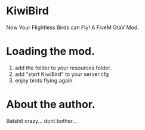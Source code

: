 # KiwiBird
Now Your Flightless Birds can Fly! A FiveM GtaV Mod.
  
# Loading the mod.
1. add the folder to your resources folder.  
2. add "start KiwiBird" to your server.cfg  
3. enjoy birds flying again.  
  
# About the author.
Batshit crazy... dont bother...
